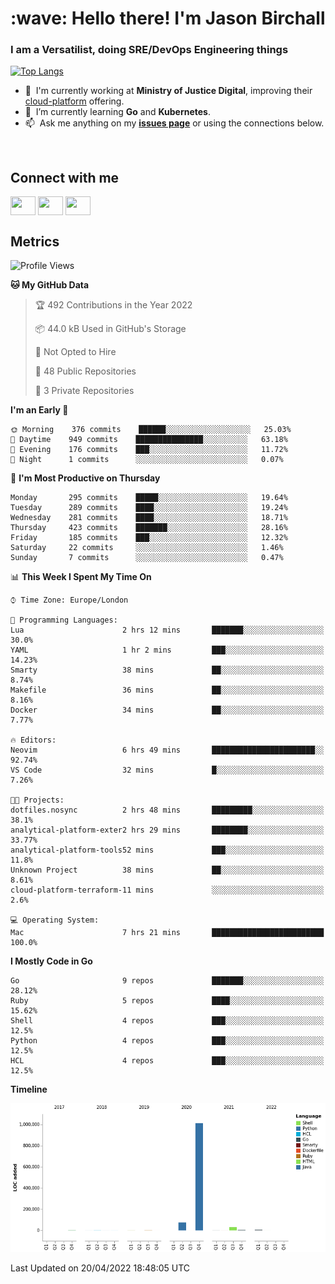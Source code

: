 <h1 align="left" id="jason-title">:wave: Hello there! I'm Jason Birchall</h1>
<h3 align="left">I am a Versatilist, doing SRE/DevOps Engineering things</h3>

[![Top Langs](https://github-readme-stats.vercel.app/api?username=jasonBirchall&show_icons=true&count_private=true&include_all_commits=true&theme=gruvbox)](https://github.com/anuraghazra/github-readme-stats)

- :office: &nbsp;I'm currently working at **Ministry of Justice Digital**, improving their [cloud-platform](https://github.com/ministryofjustice/cloud-platform) offering.
- :seedling: &nbsp;I’m currently learning **Go** and **Kubernetes**.
- :mailbox: &nbsp;Ask me anything on my **[issues page]** or using the connections below.


<br>

<h2>Connect with me</h2>
<p>
<a href="https://twitter.com/jsonBirchall" target="blank"><img align="center" src="https://cdn.jsdelivr.net/npm/simple-icons@3.0.1/icons/twitter.svg" alt="" height="30" width="40" /></a>
<a href="https://keybase.io/json0" target="blank"><img align="center" src="https://cdn.jsdelivr.net/npm/simple-icons@3.0.1/icons/keybase.svg" alt="" height="30" width="40" /></a>
<a href="https://www.reddit.com/user/kakorate" target="blank"><img align="center" src="https://cdn.jsdelivr.net/npm/simple-icons@3.0.1/icons/reddit.svg" alt="" height="30" width="40" /></a>
</p>

<h2>Metrics</h2>

<!--START_SECTION:waka-->
![Profile Views](http://img.shields.io/badge/Profile%20Views-0-blue)

**🐱 My GitHub Data** 

> 🏆 492 Contributions in the Year 2022
 > 
> 📦 44.0 kB Used in GitHub's Storage 
 > 
> 🚫 Not Opted to Hire
 > 
> 📜 48 Public Repositories 
 > 
> 🔑 3 Private Repositories  
 > 
**I'm an Early 🐤** 

```text
🌞 Morning    376 commits    ██████░░░░░░░░░░░░░░░░░░░   25.03% 
🌆 Daytime    949 commits    ███████████████░░░░░░░░░░   63.18% 
🌃 Evening    176 commits    ███░░░░░░░░░░░░░░░░░░░░░░   11.72% 
🌙 Night      1 commits      ░░░░░░░░░░░░░░░░░░░░░░░░░   0.07%

```
📅 **I'm Most Productive on Thursday** 

```text
Monday       295 commits    █████░░░░░░░░░░░░░░░░░░░░   19.64% 
Tuesday      289 commits    ████░░░░░░░░░░░░░░░░░░░░░   19.24% 
Wednesday    281 commits    ████░░░░░░░░░░░░░░░░░░░░░   18.71% 
Thursday     423 commits    ███████░░░░░░░░░░░░░░░░░░   28.16% 
Friday       185 commits    ███░░░░░░░░░░░░░░░░░░░░░░   12.32% 
Saturday     22 commits     ░░░░░░░░░░░░░░░░░░░░░░░░░   1.46% 
Sunday       7 commits      ░░░░░░░░░░░░░░░░░░░░░░░░░   0.47%

```


📊 **This Week I Spent My Time On** 

```text
⌚︎ Time Zone: Europe/London

💬 Programming Languages: 
Lua                      2 hrs 12 mins       ███████░░░░░░░░░░░░░░░░░░   30.0% 
YAML                     1 hr 2 mins         ███░░░░░░░░░░░░░░░░░░░░░░   14.23% 
Smarty                   38 mins             ██░░░░░░░░░░░░░░░░░░░░░░░   8.74% 
Makefile                 36 mins             ██░░░░░░░░░░░░░░░░░░░░░░░   8.16% 
Docker                   34 mins             ██░░░░░░░░░░░░░░░░░░░░░░░   7.77%

🔥 Editors: 
Neovim                   6 hrs 49 mins       ███████████████████████░░   92.74% 
VS Code                  32 mins             █░░░░░░░░░░░░░░░░░░░░░░░░   7.26%

🐱‍💻 Projects: 
dotfiles.nosync          2 hrs 48 mins       █████████░░░░░░░░░░░░░░░░   38.1% 
analytical-platform-exter2 hrs 29 mins       ████████░░░░░░░░░░░░░░░░░   33.77% 
analytical-platform-tools52 mins             ███░░░░░░░░░░░░░░░░░░░░░░   11.8% 
Unknown Project          38 mins             ██░░░░░░░░░░░░░░░░░░░░░░░   8.61% 
cloud-platform-terraform-11 mins             ░░░░░░░░░░░░░░░░░░░░░░░░░   2.6%

💻 Operating System: 
Mac                      7 hrs 21 mins       █████████████████████████   100.0%

```

**I Mostly Code in Go** 

```text
Go                       9 repos             ███████░░░░░░░░░░░░░░░░░░   28.12% 
Ruby                     5 repos             ████░░░░░░░░░░░░░░░░░░░░░   15.62% 
Shell                    4 repos             ███░░░░░░░░░░░░░░░░░░░░░░   12.5% 
Python                   4 repos             ███░░░░░░░░░░░░░░░░░░░░░░   12.5% 
HCL                      4 repos             ███░░░░░░░░░░░░░░░░░░░░░░   12.5%

```


**Timeline**

![Chart not found](https://raw.githubusercontent.com/jasonBirchall/jasonBirchall/main/charts/bar_graph.png) 


 Last Updated on 20/04/2022 18:48:05 UTC
<!--END_SECTION:waka-->

<!-- links -->

[issues page]: https://github.com/jasonBirchall/jasonBirchall/issues "jasonBirchall/issues"
